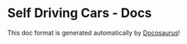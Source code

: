 # Self Driving Cars - Docs

This doc format is generated automatically by [Docosaurus](https://docusaurus.io/)!
